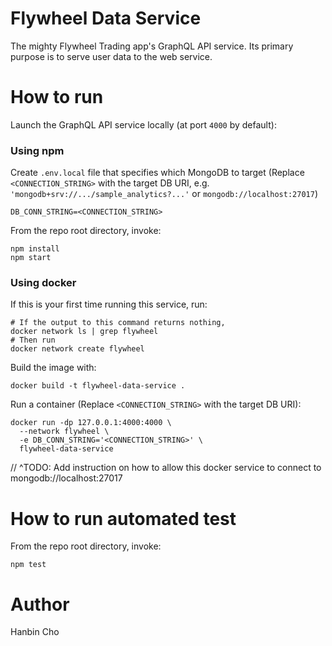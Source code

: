 # Flywheel Data Service

The mighty Flywheel Trading app's GraphQL API service. Its primary purpose is to serve user data to the web service.

# How to run

Launch the GraphQL API service locally (at port `4000` by default):

### Using npm

Create `.env.local` file that specifies which MongoDB to target (Replace `<CONNECTION_STRING>` with the target DB URI, e.g. `'mongodb+srv://.../sample_analytics?...'` or `mongodb://localhost:27017`)

```shell
DB_CONN_STRING=<CONNECTION_STRING>
```

From the repo root directory, invoke:

```shell
npm install
npm start
```

### Using docker

If this is your first time running this service, run:

```shell
# If the output to this command returns nothing,
docker network ls | grep flywheel
# Then run
docker network create flywheel
```

Build the image with:

```shell
docker build -t flywheel-data-service .
```

Run a container (Replace `<CONNECTION_STRING>` with the target DB URI):

```shell
docker run -dp 127.0.0.1:4000:4000 \
  --network flywheel \
  -e DB_CONN_STRING='<CONNECTION_STRING>' \
  flywheel-data-service
```

// ^TODO: Add instruction on how to allow this docker service to connect to mongodb://localhost:27017

# How to run automated test

From the repo root directory, invoke:

```shell
npm test
```

# Author

Hanbin Cho

